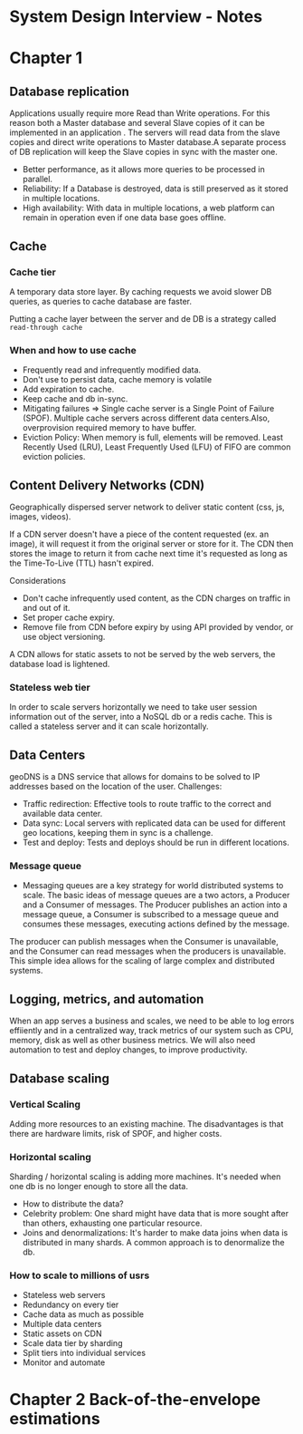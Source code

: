 # System Design Interview - Notes

# Chapter 1

## Database replication

Applications usually require more Read than Write operations. For this reason both a Master database and several Slave copies of it can be implemented in an application . The servers will read data from the slave copies and direct write operations to Master database.A separate process of DB replication will keep the Slave copies in sync with the master one.
- Better performance, as it allows more queries to be processed in parallel.
- Reliability: If a Database is destroyed, data is still preserved as it stored in multiple locations.
- High availability: With data in multiple locations, a web platform can remain in operation even if one data base goes offline.

## Cache

### Cache tier 
A temporary data store layer. By caching requests we avoid slower DB queries, as queries to cache database are faster.

Putting a cache layer between the server and de DB is a strategy called `read-through cache`

### When and how to use cache
- Frequently read and infrequently modified data.
- Don't use to persist data, cache memory is volatile
- Add expiration to cache.
- Keep cache and db in-sync.
- Mitigating failures => Single cache server is a Single Point of Failure (SPOF). Multiple cache servers across different data centers.Also, overprovision required memory to have buffer.
- Eviction Policy: When memory is full, elements will be removed. Least Recently Used (LRU), Least Frequently Used (LFU) of FIFO are common eviction policies.

## Content Delivery Networks (CDN)

Geographically dispersed server network to deliver static content (css, js, images, videos).

If a CDN server doesn't have a piece of the content requested (ex. an image), it will request it from the original server or store for it. The CDN then stores the image to return it from cache next time it's requested as long as the Time-To-Live (TTL) hasn't expired.

Considerations
- Don't cache infrequently used content, as the CDN charges on traffic in and out of it.
- Set proper cache expiry.
- Remove file from CDN before expiry by using API provided by vendor, or use object versioning.

A CDN allows for static assets to not be served by the web servers, the database load is lightened.

### Stateless web tier
In order to scale servers horizontally we need to take user session information out of the server, into a NoSQL db or a redis cache. This is called a stateless server and it can scale horizontally.

## Data Centers

geoDNS is a DNS service that allows for domains to be solved to IP addresses based on the location of the user.
Challenges:
- Traffic redirection: Effective tools to route traffic to the correct and available data center.
- Data sync: Local servers with replicated data can be used for different geo locations, keeping them in sync is a challenge.
- Test and deploy: Tests and deploys should be run in different locations.

### Message queue
- Messaging queues are a key strategy for world distributed systems to scale.
The basic ideas of message queues are a two actors, a Producer and a Consumer of messages.
The Producer publishes an action into a message queue, a Consumer is subscribed to a message queue and consumes these messages, executing actions defined by the message.

The producer can publish messages when the Consumer is unavailable, and the Consumer can read messages when the producers is unavailable.
This simple idea allows for the scaling of large complex and distributed systems.

## Logging, metrics, and automation
When an app serves a business and scales, we need to be able to log errors effiiently and in a centralized way, track metrics of our system such as CPU, memory, disk as well as other business metrics. We will also need automation to test and deploy changes, to improve productivity.

## Database scaling

### Vertical Scaling
Adding more resources to an existing machine. The disadvantages is that there are hardware limits, risk of SPOF, and higher costs.

### Horizontal scaling
Sharding / horizontal scaling is adding more machines.
It's needed when one db is no longer enough to store all the data.
- How to distribute the data?
- Celebrity problem: One shard might have data that is more sought after than others, exhausting one particular resource.
- Joins and denormalizations: It's harder to make data joins when data is distributed in many shards. A common approach is to denormalize the db.

### How to scale to millions of usrs
- Stateless web servers
- Redundancy on every tier
- Cache data as much as possible
- Multiple data centers
- Static assets on CDN
- Scale data tier by sharding
- Split tiers into individual services
- Monitor and automate

# Chapter 2 Back-of-the-envelope estimations
